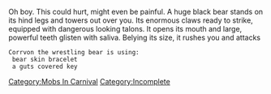 Oh boy. This could hurt, might even be painful. A huge black bear stands
on its hind legs and towers out over you. Its enormous claws ready to
strike, equipped with dangerous looking talons. It opens its mouth and
large, powerful teeth glisten with saliva. Belying its size, it rushes
you and attacks

`Corrvon the wrestling bear is using:`  
<worn on hands>` bear skin bracelet`  
<held>` a guts covered key`

[Category:Mobs In Carnival](Category:Mobs_In_Carnival "wikilink")
[Category:Incomplete](Category:Incomplete "wikilink")
